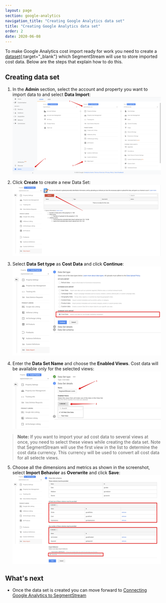 ```yaml
---
layout: page
section: google-analytics
navigation_title: "Creating Google Analytics data set"
title: "Creating Google Analytics data set"
order: 2
date: 2020-06-08
---
```


To make Google Analytics cost import ready for work you need to create a [dataset](https://support.google.com/analytics/answer/6014980){:target="_blank"} which SegmentStream will use to store imported cost data. Below are the steps that explain how to do this.

## Creating data set

1. In the **Admin** section, select the account and property you want to import data to and select **Data Import**:
![Google Analytic Data Import](/img/google-analytics/ga-data-import.png)

2. Click **Create** to create a new Data Set:
![Google Analytics create Data Set](/img/google-analytics/ga-create-data-set.png)

3. Select **Data Set type** as **Cost Data** and click **Continue**:
![Google Analytics select Data Set type](/img/google-analytics/ga-data-set-type.png)

4. Enter the **Data Set Name** and choose the **Enabled Views**. Cost data will be available only for the selected views:
![Google Analytics Data Set details](/img/google-analytics/ga-data-set-details.png)
> **Note:** If you want to import your ad cost data to several views at once, you need to select these views while creating the data set. Note that SegmentStream will use the first view in the list to determine the cost data currency. This currency will be used to convert all cost data for all selecte views.

5. Choose all the dimensions and metrics as shown in the screenshot, select **Import Behavior** as **Overwrite** and click **Save**:
![Google Analytics Data Set schema](/img/google-analytics/ga-data-set-schema.png)

## What's next

* Once the data set is created you can move forward to [Connecting Google Analytics to SegmentStream](/google-analytics/connecting-google-analytics)